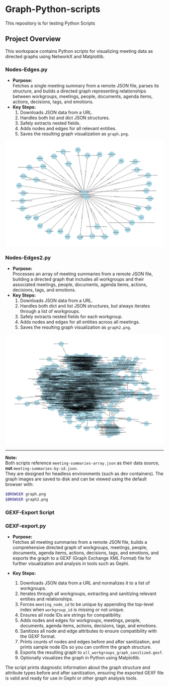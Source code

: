 # Graph-Python-scripts

This repository is for testing Python Scripts

## Project Overview

This workspace contains Python scripts for visualizing meeting data as directed graphs using NetworkX and Matplotlib.

### Nodes-Edges.py

- **Purpose:**  
  Fetches a single meeting summary from a remote JSON file, parses its structure, and builds a directed graph representing relationships between workgroups, meetings, people, documents, agenda items, actions, decisions, tags, and emotions.
- **Key Steps:**  
  1. Downloads JSON data from a URL.
  2. Handles both list and dict JSON structures.
  3. Safely extracts nested fields.
  4. Adds nodes and edges for all relevant entities.
  5. Saves the resulting graph visualization as `graph.png`.

![graph.png](graph.png)

### Nodes-Edges2.py

- **Purpose:**  
  Processes an array of meeting summaries from a remote JSON file, building a directed graph that includes all workgroups and their associated meetings, people, documents, agenda items, actions, decisions, tags, and emotions.
- **Key Steps:**  
  1. Downloads JSON data from a URL.
  2. Handles both dict and list JSON structures, but always iterates through a list of workgroups.
  3. Safely extracts nested fields for each workgroup.
  4. Adds nodes and edges for all entities across all meetings.
  5. Saves the resulting graph visualization as `graph2.png`.

![graph2.png](graph2.png)

---

**Note:**  
Both scripts reference `meeting-summaries-array.json` as their data source, **not** `meeting-summaries-by-id.json`.  
They are designed for headless environments (such as dev containers). The graph images are saved to disk and can be viewed using the default browser with:

```bash
$BROWSER graph.png
$BROWSER graph2.png
```

### GEXF-Export Script
### GEXF-export.py

- **Purpose:**  
  Fetches all meeting summaries from a remote JSON file, builds a comprehensive directed graph of workgroups, meetings, people, documents, agenda items, actions, decisions, tags, and emotions, and exports the graph to a GEXF (Graph Exchange XML Format) file for further visualization and analysis in tools such as Gephi.

- **Key Steps:**  
  1. Downloads JSON data from a URL and normalizes it to a list of workgroups.
  2. Iterates through all workgroups, extracting and sanitizing relevant entities and relationships.
  3. Forces `meeting_node_id` to be unique by appending the top-level index when `workgroup_id` is missing or not unique.
  4. Ensures all node IDs are strings for compatibility.
  5. Adds nodes and edges for workgroups, meetings, people, documents, agenda items, actions, decisions, tags, and emotions.
  6. Sanitizes all node and edge attributes to ensure compatibility with the GEXF format.
  7. Prints counts of nodes and edges before and after sanitization, and prints sample node IDs so you can confirm the graph structure.
  8. Exports the resulting graph to `all_workgroups_graph_sanitized.gexf`.
  9. Optionally visualizes the graph in Python using Matplotlib.

The script prints diagnostic information about the graph structure and attribute types before and after sanitization, ensuring the exported GEXF file is valid and ready for use in Gephi or other graph analysis tools.
